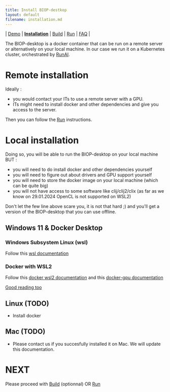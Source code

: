 ```yaml
---
title: Install BIOP-destkop
layout: default
filename: installation.md
--- 
```


| [Demo](/demo.md) | [**Installation**](/installation.md) | [Build](/build.md) | [Run](/run.md) | [FAQ](/faq.md) |

The BIOP-desktop is a docker container that can be run on a remote server or alternatively on your local machine. 
In our case we run it on a Kubernetes cluster, orchestrated by [RunAI](https://www.run.ai/).

# Remote installation

Ideally : 
- you would contact your ITs to use a remote server with a GPU.
- ITs might need to install docker and other dependencies and give you access to the server.

Then you can follow the [Run](/run.md) instructions.


# Local installation

Doing so, you will be able to run the BIOP-desktop on your local machine BUT :
- you will need to do install docker and other dependencies yourself
- you will need to figure out about drivers and GPU support yourself
- you will need to store the docker image on your local machine (which can be quite big)
- you will not have access to some software like clij/clij2/clix (as far as we know on 29.01.2024 OpenCL is not supported on WSL2) 

Don't let the few line above scare you, it is not that hard ;) and you'll get a version of the BIOP-desktop that you can use offline.

## Windows 11 & Docker Desktop

### Windows Subsystem Linux (wsl)

Follow this [wsl documentation](https://learn.microsoft.com/en-us/windows/wsl/install)

### Docker with WSL2

Follow this [docker wsl2 documentation](https://docs.docker.com/desktop/wsl/)
and this [docker-gpu documentation](https://ubuntu.com/tutorials/enabling-gpu-acceleration-on-ubuntu-on-wsl2-with-the-nvidia-cuda-platform#1-overview)

[Good reading too](https://dinhanhthi.com/docker-gpu/)

## Linux (TODO)

- Install docker

## Mac (TODO)

- Please contact us if you succesfully installed it on Mac. We will update this documentation.


# NEXT 

Please proceed with [Build](/build.md) (optionnal) OR [Run](/run.md)